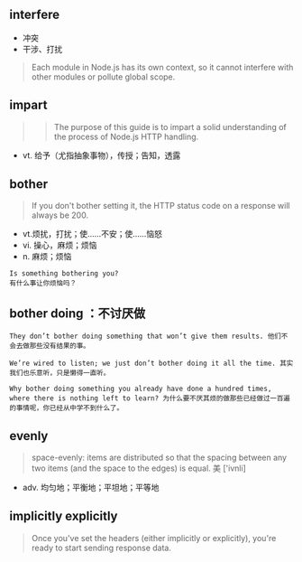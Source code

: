 ## interfere 
- 冲突
- 干涉、打扰
> Each module in Node.js has its own context, so it cannot interfere with other modules or pollute global scope. 

## impart
>>The purpose of this guide is to impart a solid understanding of the process of Node.js HTTP handling.
- vt. 给予（尤指抽象事物），传授；告知，透露

## bother
>If you don't bother setting it, the HTTP status code on a response will always be 200. 
- vt.烦扰，打扰；使……不安；使……恼怒
- vi. 操心，麻烦；烦恼
- n. 麻烦；烦恼
```
Is something bothering you?
有什么事让你烦恼吗？
```

## bother doing ：不讨厌做
```
They don’t bother doing something that won’t give them results. 他们不会去做那些没有结果的事。

We’re wired to listen; we just don’t bother doing it all the time. 其实我们也乐意听，只是懒得一直听。

Why bother doing something you already have done a hundred times, where there is nothing left to learn? 为什么要不厌其烦的做那些已经做过一百遍的事情呢，你已经从中学不到什么了。
```

## evenly
>space-evenly: items are distributed so that the spacing between any two items (and the space to the edges) is equal.
美 ['ivnli] 
- adv. 均匀地；平衡地；平坦地；平等地


## implicitly explicitly 
>Once you've set the headers (either implicitly or explicitly), you're ready to start sending response data.